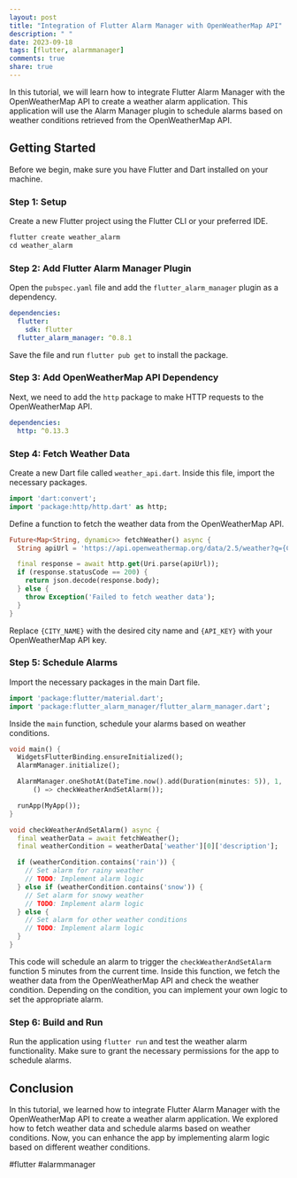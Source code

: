 ```yaml
---
layout: post
title: "Integration of Flutter Alarm Manager with OpenWeatherMap API"
description: " "
date: 2023-09-18
tags: [flutter, alarmmanager]
comments: true
share: true
---
```


In this tutorial, we will learn how to integrate Flutter Alarm Manager with the OpenWeatherMap API to create a weather alarm application. This application will use the Alarm Manager plugin to schedule alarms based on weather conditions retrieved from the OpenWeatherMap API.

## Getting Started

Before we begin, make sure you have Flutter and Dart installed on your machine. 

### Step 1: Setup

Create a new Flutter project using the Flutter CLI or your preferred IDE.

```dart
flutter create weather_alarm
cd weather_alarm
```

### Step 2: Add Flutter Alarm Manager Plugin

Open the `pubspec.yaml` file and add the `flutter_alarm_manager` plugin as a dependency.

```yaml
dependencies:
  flutter:
    sdk: flutter
  flutter_alarm_manager: ^0.8.1
```

Save the file and run `flutter pub get` to install the package.

### Step 3: Add OpenWeatherMap API Dependency

Next, we need to add the `http` package to make HTTP requests to the OpenWeatherMap API.

```yaml
dependencies:
  http: ^0.13.3
```

### Step 4: Fetch Weather Data

Create a new Dart file called `weather_api.dart`. Inside this file, import the necessary packages.

```dart
import 'dart:convert';
import 'package:http/http.dart' as http;
```

Define a function to fetch the weather data from the OpenWeatherMap API.

```dart
Future<Map<String, dynamic>> fetchWeather() async {
  String apiUrl = 'https://api.openweathermap.org/data/2.5/weather?q={CITY_NAME}&appid={API_KEY}';

  final response = await http.get(Uri.parse(apiUrl));
  if (response.statusCode == 200) {
    return json.decode(response.body);
  } else {
    throw Exception('Failed to fetch weather data');
  }
}
```

Replace `{CITY_NAME}` with the desired city name and `{API_KEY}` with your OpenWeatherMap API key.

### Step 5: Schedule Alarms

Import the necessary packages in the main Dart file.

```dart
import 'package:flutter/material.dart';
import 'package:flutter_alarm_manager/flutter_alarm_manager.dart';
```

Inside the `main` function, schedule your alarms based on weather conditions.

```dart
void main() {
  WidgetsFlutterBinding.ensureInitialized();
  AlarmManager.initialize();

  AlarmManager.oneShotAt(DateTime.now().add(Duration(minutes: 5)), 1,
      () => checkWeatherAndSetAlarm());

  runApp(MyApp());
}

void checkWeatherAndSetAlarm() async {
  final weatherData = await fetchWeather();
  final weatherCondition = weatherData['weather'][0]['description'];

  if (weatherCondition.contains('rain')) {
    // Set alarm for rainy weather
    // TODO: Implement alarm logic
  } else if (weatherCondition.contains('snow')) {
    // Set alarm for snowy weather
    // TODO: Implement alarm logic
  } else {
    // Set alarm for other weather conditions
    // TODO: Implement alarm logic
  }
}
```

This code will schedule an alarm to trigger the `checkWeatherAndSetAlarm` function 5 minutes from the current time. Inside this function, we fetch the weather data from the OpenWeatherMap API and check the weather condition. Depending on the condition, you can implement your own logic to set the appropriate alarm.

### Step 6: Build and Run

Run the application using `flutter run` and test the weather alarm functionality. Make sure to grant the necessary permissions for the app to schedule alarms.

## Conclusion

In this tutorial, we learned how to integrate Flutter Alarm Manager with the OpenWeatherMap API to create a weather alarm application. We explored how to fetch weather data and schedule alarms based on weather conditions. Now, you can enhance the app by implementing alarm logic based on different weather conditions.

#flutter #alarmmanager